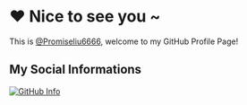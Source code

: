 # :heart: Nice to see you ~

This is [@Promiseliu6666](https://github.com/Promiseliu6666), welcome to my GitHub Profile Page!

## My Social Informations

[![GitHub Info](https://stats.justsong.cn/api/github?username=Promiseliu6666&theme=dark)](https://github.com/Promiseliu6666)
